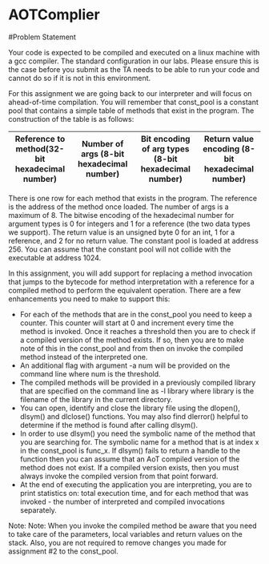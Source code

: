 # AOTComplier
<a name="br1"></a> 
#Problem Statement

Your code is expected to be compiled and executed on a linux machine with a gcc compiler. The standard configuration in our labs. Please ensure this is the case before you submit as
the TA needs to be able to run your code and cannot do so if it is not in this environment. 

For this assignment we are going back to our interpreter and will focus on ahead-of-time compilation. You will remember that const\_pool is a constant pool that contains a simple
table of methods that exist in the program. The construction of the table is as follows:

|  Reference to method(32-bit hexadecimal number) | Number of args (8-bit hexadecimal number)  |  Bit encoding of arg types (8-bit hexadecimal number) |  Return value encoding (8-bit hexadecimal number) |  
|---|---|---|---|


There is one row for each method that exists in the program. The reference is the address of the method once loaded. The number of args is a maximum of 8. The bitwise encoding of the hexadecimal number for argument types is 0 for integers and 1 for a reference (the two data types we support). The return value is an unsigned byte 0 for an int, 1 for a reference, and 2 for no return value. The constant pool is loaded at address 256. You can assume that the constant pool will not collide with the executable at address 1024.

In this assignment, you will add support for replacing a method invocation that jumps to the bytecode for method interpretation with a reference for a compiled method to perform the equivalent operation. There are a few enhancements you need to make to support this:

* For each of the methods that are in the const_pool you need to keep a counter. This counter will start at 0 and increment every time the method is invoked. Once it reaches a threshold then you are to check if a compiled version of the method exists. If so, then you are to make note of this in the const_pool and from then on invoke the compiled method instead of the interpreted one.
* An additional flag with argument -a num will be provided on the command line where num is the threshold.
* The compiled methods will be provided in a previously compiled library that are specified on the command line as -l library where library is the filename of the library in the current directory.
* You can open, identify and close the library file using the dlopen(), dlsym() and dlclose() functions. You may also find dlerror() helpful to determine if the method is found after calling dlsym().
* In order to use dlsym() you need the symbolic name of the method that you are searching for. The symbolic name for a method that is at index x in the const_pool is func_x. If dlsym() fails to return a handle to the function then you can assume that an AoT compiled version of the method does not exist. If a compiled version exists, then you must always invoke the compiled version from that point forward.
* At the end of executing the application you are interpreting, you are to print statistics on: total execution time, and for each method that was invoked - the number of interpreted and compiled invocations separately.

Note: Note: When you invoke the compiled method be aware that you need to take care of the parameters, local variables and return values on the stack. Also, you are not required to remove changes you made for assignment #2 to the const_pool.

